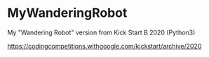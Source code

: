 # MyWanderingRobot
My "Wandering Robot" version from Kick Start B 2020 (Python3)

https://codingcompetitions.withgoogle.com/kickstart/archive/2020
